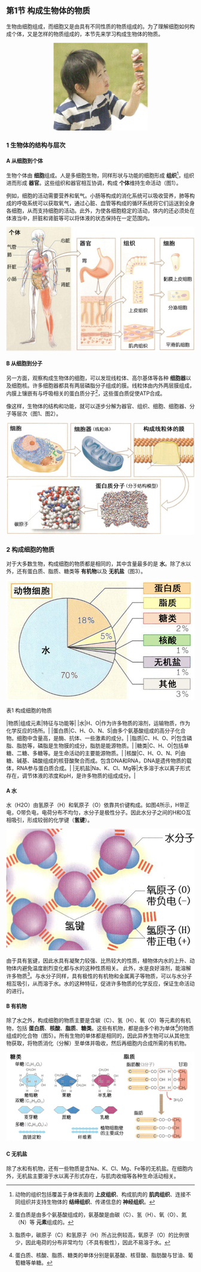 ## 第1节  构成生物体的物质

生物由细胞组成，而细胞又是由具有不同性质的物质组成的。为了理解细胞如何构成个体，又是怎样的物质组成的，本节先来学习构成生物体的物质。

<div style="text-align:center">
   <img src ="pic/p012f01.png" width = 50%/>
</div>
 
### 1  生物体的结构与层次

#### A  从细胞到个体

生物个体由 **细胞**组成。人是多细胞生物，同样形状与功能的细胞形成 **组织**[^1]，组织进而形成 **器官**。这些组织和器官相互协调，构成 **个体**维持生命活动（图1）。

[^1]:动物的组织包括覆盖于身体表面的 **上皮组织**、构成肌肉的  **肌肉组织**、连接不同组织并支持生物体的 **结缔组织**、传递信息的 **神经组织**。

例如，细胞的活动需要营养和氧气。小肠等构成的消化系统可以吸收营养，肺等构成的呼吸系统可以获取氧气，通过心脏、血管等构成的循环系统将它们运送到全身各细胞，从而支持细胞的活动。此外，为使各细胞稳定的活动，体内的还必须处在体液当中，肝脏和肾脏等可以将体液的状态保持在一定范围内。
 
![图1  动物个体的结构与层次](pic/p012f02.png)

#### B  从细胞到分子

另一方面，观察构成生物体的细胞，可以发现线粒体、高尔基体等各种 **细胞器**以及细胞核。许多细胞器都具有两层磷脂分子组成的膜。线粒体由内外两层膜组成，内膜上镶嵌有与呼吸相关的蛋白质分子[^2]，这些蛋白质促使ATP合成。

[^2]:蛋白质是由多个氨基酸组成的，氨基酸是由碳（C）、氢（H）、氧（O）、氮（N）等 **元素**组成的。

像这样，生物体的结构和功能，就可以逐步分解为器官、组织、细胞、细胞器、分子等层次（图1、图2）。
 
![图2  细胞的层次](pic/p013f01.png)

### 2  构成细胞的物质

对于大多数生物，构成细胞的物质都是相同的，其中含量最多的是 **水**。除了水以外，还有蛋白质、脂质、糖类等 **有机物**以及 **无机盐**（图3）。
 
![图3  构成细胞物质的比例](pic/p014f01.png)

表1  构成细胞的物质

|物质|组成元素|特征与功能等|
|水|H、O|作为许多物质的溶剂，运输物质，作为化学反应的场所。|
|蛋白质|C、H、O、N、S|由多个氨基酸组成的高分子化合物。细胞中含量高，是酶、抗体、一些激素的成分。|
|脂质|C、H、O、P|包含磷脂、脂肪等，磷脂是生物膜的成分，脂肪是能源物质。|
|糖类|C、H、O|包括单糖、二糖、多糖等。是生命活动的主要能源物质。|
|核酸|C、H、O、N、P|由糖、碱基、磷酸组成的核苷酸聚合而成。包含DNA和RNA，DNA是遗传物质的载体，RNA参与蛋白质合成。|
|无机盐|Na、K、Cl、Mg等|大多溶于水以离子形式存在，调节体液的浓度和pH，是许多物质的组成成分。|


#### A  水

水（H2O）由氢原子（H）和氧原子（O）依靠共价键构成。如图4所示，H带正电，O带负电，电荷分布不均匀，水分子是极性分子。因此水分子之间的H和O互相吸引，形成较弱的化学键（**氢键**）。
 
![图4  水的分子结构与氢键](pic/p014f02.png)

由于具有氢键，因此水具有凝聚力较强、比热较大的性质，植物体内水的上升、动物体内避免温度剧烈变化都与水的这种性质相关。
此外，水是良好溶剂，能溶解许多物质[^3]。与水分子同样，具有极性的有机物和金属离子等物质，可以与水分子相互吸引，从而溶于水。水的这种特征，促进许多物质的化学反应，保证生命活动的进行。

[^3]:脂质中，碳原子（C）和氢原子（H）所占比例较高，氧原子（O）的比例很少，因此电荷的分布非常均匀（不具有极性），因此不易溶于水。

#### B  有机物

除了水之外，构成细胞的物质主要是含碳（C）、氢（H）、氧（O）等元素的有机物，包括 **蛋白质**、**核酸**、**脂质**、**糖类**。这些有机物，都是由多个称为单体[^4]的物质组成的化合物（图5）。所有生物的单体都是相同的，因此异养生物可以从其他生物获取，将物质消化（分解）至单体并吸收，然后再细胞内合成所需的有机物。

[^4]:蛋白质、核酸、脂质、糖类的单体分别是氨基酸、核苷酸、脂肪酸与甘油、葡萄糖等单糖。
 
![图5  糖类、脂质的结构](pic/p015f01.png)

#### C  无机盐

除了水和有机物，还有一些物质是含Na、K、Cl、Mg、Fe等的无机盐。在细胞内外，无机盐主要溶于水以离子形式存在，与肌肉收缩等各种生命活动相关。

 
